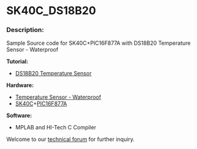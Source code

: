 # SK40C_DS18B20
<h3>Description:</h3>
Sample Source code for SK40C+PIC16F877A with DS18B20 Temperature Sensor - Waterproof<br/>

<b>Tutorial:</b>
<ul><li><a href="http://tutorial.cytron.com.my/2012/11/01/ds18b20-temperature-sensor/" target="_blank">DS18B20 Temperature Sensor</a></li></ul>
<b>Hardware:</b>
<ul><li><a href="http://cytron.com.my/p-sn-ds18b20" target="_blank">Temperature Sensor - Waterproof</a></li>
<li><a href="http://cytron.com.my/p-sk40c" target="_blank">SK40C</a>+<a href="http://www.cytron.com.my/p-ic-pic-16f877a" target="_blank">PIC16F877A</a></li></ul>
<b>Software:</b>
<ul><li>MPLAB and HI-Tech C Compiler</li></ul>
Welcome to our <a href="http://forum.cytron.com.my" target="_blank">technical forum</a> for further inquiry.
